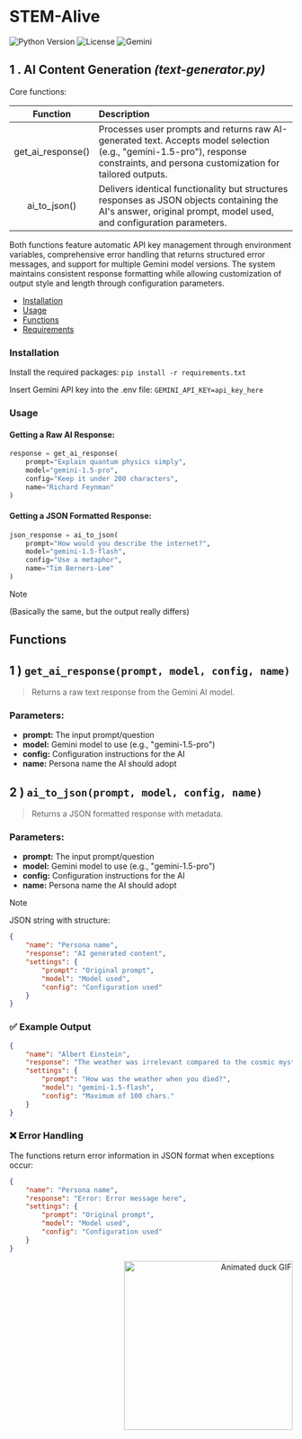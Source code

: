 # STEM-Alive
![Python Version](https://img.shields.io/badge/python-3.8+-blue.svg)
![License](https://img.shields.io/badge/license-MIT-green.svg)
![Gemini](https://img.shields.io/badge/Gemini-1.5+-orange.svg)

## 1 . AI Content Generation _(text-generator.py)_

Core functions:

| Function          | Description |
|:-----------------:|:------------|
| get_ai_response() | Processes user prompts and returns raw AI-generated text. Accepts model selection (e.g., "gemini-1.5-pro"), response constraints, and persona customization for tailored outputs. |
| ai_to_json()      | Delivers identical functionality but structures responses as JSON objects containing the AI's answer, original prompt, model used, and configuration parameters. |

Both functions feature automatic API key management through environment variables, comprehensive error handling that returns structured error messages, and support for multiple Gemini model versions. The system maintains consistent response formatting while allowing customization of output style and length through configuration parameters.

- [Installation](#installation)
- [Usage](#usage)
- [Functions](#functions)
- [Requirements](../README.md#shipit-requirements)

### Installation
Install the required packages:
`pip install -r requirements.txt`

Insert Gemini API key into the .env file:
`GEMINI_API_KEY=api_key_here`

### Usage

#### Getting a Raw AI Response:

``` python
response = get_ai_response(
    prompt="Explain quantum physics simply",
    model="gemini-1.5-pro",
    config="Keep it under 200 characters",
    name="Richard Feynman"
)
```

#### Getting a JSON Formatted Response:
``` python
json_response = ai_to_json(
    prompt="How would you describe the internet?",
    model="gemini-1.5-flash",
    config="Use a metaphor",
    name="Tim Berners-Lee"
)
```

> [!NOTE]
> (Basically the same, but the output really differs)

## Functions
1 ) `get_ai_response(prompt, model, config, name)`
---
> Returns a raw text response from the Gemini AI model.

### Parameters:
- __prompt:__ The input prompt/question
- __model:__ Gemini model to use (e.g., "gemini-1.5-pro")
- __config:__ Configuration instructions for the AI
- __name:__ Persona name the AI should adopt

2 ) `ai_to_json(prompt, model, config, name)`
---
> Returns a JSON formatted response with metadata.

### Parameters:
- __prompt:__ The input prompt/question
- __model:__ Gemini model to use (e.g., "gemini-1.5-pro")
- __config:__ Configuration instructions for the AI
- __name:__ Persona name the AI should adopt

> [!NOTE]
> JSON string with structure:

``` json
{
    "name": "Persona name",
    "response": "AI generated content",
    "settings": {
        "prompt": "Original prompt",
        "model": "Model used",
        "config": "Configuration used"
    }
}
```

### ✅ Example Output

``` json
{
    "name": "Albert Einstein",
    "response": "The weather was irrelevant compared to the cosmic mysteries you discovered.",
    "settings": {
        "prompt": "How was the weather when you died?",
        "model": "gemini-1.5-flash",
        "config": "Maximum of 100 chars."
    }
}
```

### ❌ Error Handling

The functions return error information in JSON format when exceptions occur:

``` json
{
    "name": "Persona name",
    "response": "Error: Error message here",
    "settings": {
        "prompt": "Original prompt",
        "model": "Model used",
        "config": "Configuration used"
    }
}
```

<div align="right">
    <a href="https://media0.giphy.com/media/v1.Y2lkPTc5MGI3NjExbGhpcnUxanJsZmV6czliNXJuMnVkajZ1Znp1Z2F6cnJnaDl4OGh1MCZlcD12MV9pbnRlcm5hbF9naWZfYnlfaWQmY3Q9cw/DHAa1UQA95eWTZMOxQ/giphy.gif">
        <img src="https://media0.giphy.com/media/v1.Y2lkPTc5MGI3NjExbGhpcnUxanJsZmV6czliNXJuMnVkajZ1Znp1Z2F6cnJnaDl4OGh1MCZlcD12MV9pbnRlcm5hbF9naWZfYnlfaWQmY3Q9cw/DHAa1UQA95eWTZMOxQ/giphy.gif" alt="Animated duck GIF" width="300" />
    </a>
</div>